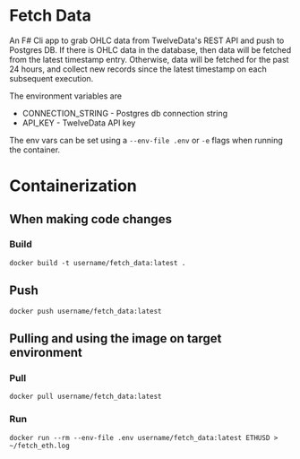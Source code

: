 # Fetch Data

An F# Cli app to grab OHLC data from TwelveData's REST API and push to Postgres
DB. If there is OHLC data in the database, then data will be fetched from the
latest timestamp entry. Otherwise, data will be fetched for the past 24 hours,
and collect new records since the latest timestamp on each subsequent execution.

The environment variables are

- CONNECTION_STRING - Postgres db connection string
- API_KEY - TwelveData API key

The env vars can be set using a `--env-file .env` or `-e` flags when running the
container.

# Containerization

## When making code changes

### Build

```
docker build -t username/fetch_data:latest .
```

## Push

```
docker push username/fetch_data:latest
```

## Pulling and using the image on target environment

### Pull

```
docker pull username/fetch_data:latest
```

### Run

```
docker run --rm --env-file .env username/fetch_data:latest ETHUSD > ~/fetch_eth.log
```
